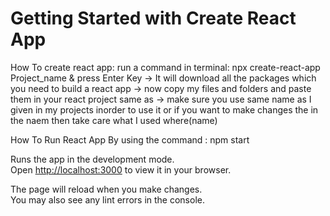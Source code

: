 # Getting Started with Create React App

How To create react app:
run a command in terminal:
npx create-react-app Project_name & press Enter Key
  -> It will download all the packages which you need to build a react app
  -> now copy my files and folders and paste them in your react project same as
  -> make sure you use same name as I given in my projects inorder to use it or if you want to make changes the in the naem then take care what I used where(name) 

How To Run React App
By using the command : npm start

Runs the app in the development mode.\
Open [http://localhost:3000](http://localhost:3000) to view it in your browser.

The page will reload when you make changes.\
You may also see any lint errors in the console.



